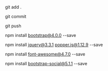 git add .

git commit 

git push

npm install bootstrap@4.0.0 --save

npm install jquery@3.3.1 popper.js@1.12.9 --save

npm install font-awesome@4.7.0 --save

npm install bootstrap-social@5.1.1 --save

